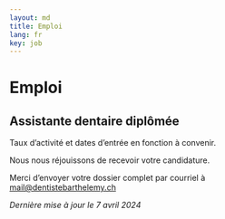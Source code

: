 ```yaml
---
layout: md
title: Emploi
lang: fr
key: job
---
```


# Emploi

## Assistante dentaire diplômée

Taux d’activité et dates d’entrée en fonction à convenir.

Nous nous réjouissons de recevoir votre candidature.

Merci d’envoyer votre dossier complet par courriel à [mail@dentistebarthelemy.ch](mailto:mail@dentistebarthelemy.ch)

*Dernière mise à jour le 7 avril 2024*
